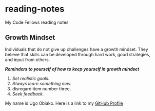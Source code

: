 # reading-notes
My Code Fellows reading notes

## Growth Mindset
Individuals that do not give up challenges have a growth mindset. They believe that skills can be developed through hard work, good strategies, and input from others.

***Reminders to yourself of how to keep yourself in growth mindset***
1. _Set realistic goals._
2. _Always learn something new._
3. ~~disregard item number three.~~
4. _Seek feedback._


My name is Ugo Obiako.
Here is a link to my [GitHub Profile](https://github.com/Ugo-Obiako)
   

